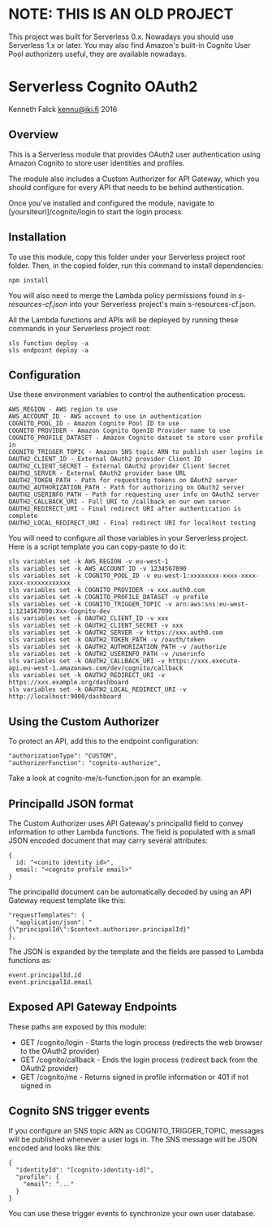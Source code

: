 # NOTE: THIS IS AN OLD PROJECT

This project was built for Serverless 0.x. Nowadays you should use Serverless 1.x or later.
You may also find Amazon's built-in Cognito User Pool authorizers useful, they are available
nowadays.

# Serverless Cognito OAuth2
Kenneth Falck <kennu@iki.fi> 2016

## Overview

This is a Serverless module that provides OAuth2 user authentication using
Amazon Cognito to store user identities and profiles.

The module also includes a Custom Authorizer for API Gateway, which you
should configure for every API that needs to be behind authentication.

Once you've installed and configured the module, navigate to
[yoursiteurl]/cognito/login to start the login process.

## Installation

To use this module, copy this folder under your Serverless project root folder.
Then, in the copied folder, run this command to install dependencies:

    npm install

You will also need to merge the Lambda policy permissions found in
*s-resources-cf.json* into your Serverless project's main s-resources-cf.json.

All the Lambda functions and APIs will be deployed by running these commands in
your Serverless project root:

    sls function deploy -a
    sls endpoint deploy -a

## Configuration

Use these environment variables to control the authentication process:

    AWS_REGION - AWS region to use
    AWS_ACCOUNT_ID - AWS account to use in authentication
    COGNITO_POOL_ID - Amazon Cognito Pool ID to use
    COGNITO_PROVIDER - Amazon Cognito OpenID Provider name to use
    COGNITO_PROFILE_DATASET - Amazon Cognito dataset to store user profile in
    COGNITO_TRIGGER_TOPIC - Amazon SNS topic ARN to publish user logins in
    OAUTH2_CLIENT_ID - External OAuth2 provider Client ID
    OAUTH2_CLIENT_SECRET - External OAuth2 provider Client Secret
    OAUTH2_SERVER - External OAuth2 provider base URL
    OAUTH2_TOKEN_PATH - Path for requesting tokens on OAuth2 server
    OAUTH2_AUTHORIZATION_PATH - Path for authorizing on OAuth2 server
    OAUTH2_USERINFO_PATH - Path for requesting user info on OAuth2 server
    OAUTH2_CALLBACK_URI - Full URI to /callback on our own server
    OAUTH2_REDIRECT_URI - Final redirect URI after authentication is complete
    OAUTH2_LOCAL_REDIRECT_URI - Final redirect URI for localhost testing

You will need to configure all those variables in your Serverless project.
Here is a script template you can copy-paste to do it:

    sls variables set -k AWS_REGION -v eu-west-1
    sls variables set -k AWS_ACCOUNT_ID -v 1234567890
    sls variables set -k COGNITO_POOL_ID -v eu-west-1:xxxxxxxx-xxxx-xxxx-xxxx-xxxxxxxxxxxx
    sls variables set -k COGNITO_PROVIDER -v xxx.auth0.com
    sls variables set -k COGNITO_PROFILE_DATASET -v profile
    sls variables set -k COGNITO_TRIGGER_TOPIC -v arn:aws:sns:eu-west-1:1234567890:Xxx-Cognito-dev
    sls variables set -k OAUTH2_CLIENT_ID -v xxx
    sls variables set -k OAUTH2_CLIENT_SECRET -v xxx
    sls variables set -k OAUTH2_SERVER -v https://xxx.auth0.com
    sls variables set -k OAUTH2_TOKEN_PATH -v /oauth/token
    sls variables set -k OAUTH2_AUTHORIZATION_PATH -v /authorize
    sls variables set -k OAUTH2_USERINFO_PATH -v /userinfo
    sls variables set -k OAUTH2_CALLBACK_URI -v https://xxx.execute-api.eu-west-1.amazonaws.com/dev/cognito/callback
    sls variables set -k OAUTH2_REDIRECT_URI -v https://xxx.example.org/dashboard
    sls variables set -k OAUTH2_LOCAL_REDIRECT_URI -v http://localhost:9000/dashboard

## Using the Custom Authorizer

To protect an API, add this to the endpoint configuration:

    "authorizationType": "CUSTOM",
    "authorizerFunction": "cognito-authorize",

Take a look at cognito-me/s-function.json for an example.

## PrincipalId JSON format

The Custom Authorizer uses API Gateway's principalId field to convey
information to other Lambda functions. The field is populated with a small
JSON encoded document that may carry several attributes:

    {
      id: "<conito identity id>",
      email: "<cognito profile email>"
    }

The principalId document can be automatically decoded by using an API
Gateway request template like this:

    "requestTemplates": {
      "application/json": "{\"principalId\":$context.authorizer.principalId}"
    },

The JSON is expanded by the template and the fields are passed to Lambda
functions as:

    event.principalId.id
    event.principalId.email

## Exposed API Gateway Endpoints

These paths are exposed by this module:

* GET /cognito/login - Starts the login process (redirects the web browser to the OAuth2 provider)
* GET /cognito/callback - Ends the login process (redirect back from the OAuth2 provider)
* GET /cognito/me - Returns signed in profile information or 401 if not signed in

## Cognito SNS trigger events

If you configure an SNS topic ARN as COGNITO_TRIGGER_TOPIC, messages will be
published whenever a user logs in. The SNS message will be JSON encoded and
looks like this:

    {
      "identityId": "[cognito-identity-id]",
      "profile": {
        "email": "..."
      }
    }

You can use these trigger events to synchronize your own user database.
